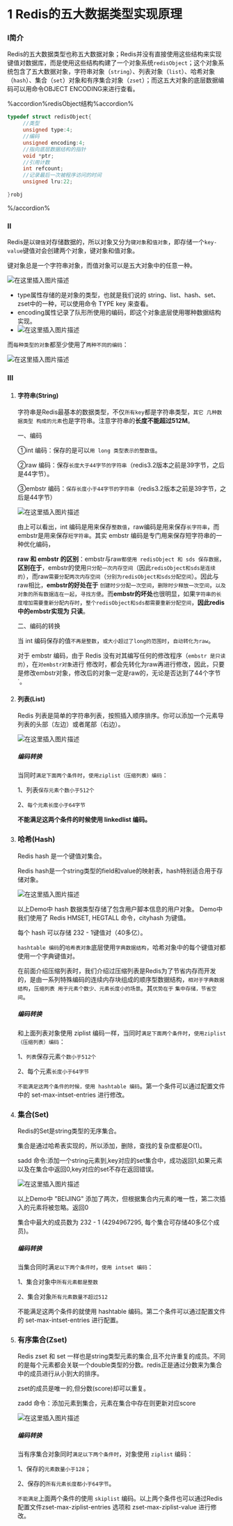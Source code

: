 # 1 Redis的五大数据类型实现原理

### Ⅰ简介

Redis的五大数据类型也称五大数据对象；Redis并没有直接使用这些结构来实现键值对数据库，而是使用这些结构构建了一个对象系统`redisObject`；这个对象系统包含了五大数据对象，字符串对象（`string`）、列表对象（`list`）、哈希对象（`hash`）、集合（`set`）对象和有序集合对象（`zset`）；而这五大对象的底层数据编码可以用命令OBJECT ENCODING来进行查看。

%accordion%redisObject结构%accordion%

```c
typedef struct redisObject{
     //类型
     unsigned type:4;
     //编码
     unsigned encoding:4;
     //指向底层数据结构的指针
     void *ptr;
     //引用计数
     int refcount;
     //记录最后一次被程序访问的时间
     unsigned lru:22;
 
}robj
```

%/accordion%

### Ⅱ

Redis是以`键值`对存储数据的，所以对象又分为`键对象`和`值对象`，即存储一个`key-value`键值对会创建两个对象，键对象和值对象。

键对象总是一个字符串对象，而值对象可以是五大对象中的任意一种。

![在这里插入图片描述](https://img-blog.csdnimg.cn/20200108171346977.png)

- type属性存储的是对象的类型，也就是我们说的 string、list、hash、set、zset中的一种，可以使用命令 TYPE key 来查看。
- encoding属性记录了队形所使用的编码，即这个对象底层使用哪种数据结构实现。
- ![在这里插入图片描述](https://img-blog.csdnimg.cn/20200108171733868.png?)

而`每种类型的对象`都至少使用了`两种不同的编码`：

![在这里插入图片描述](https://img-blog.csdnimg.cn/20200108171958184.png?)

### Ⅲ

1. #### 字符串(String)

   字符串是Redis最基本的数据类型，不仅`所有key`都是字符串类型，`其它 几种数据类型 构成的元素`也是字符串。注意字符串的**长度不能超过512M**。

   一、编码

   ①int 编码：保存的是可以`用 long 类型表示的整数值`。

   ②raw 编码：保存`长度大于44字节的字符串`（redis3.2版本之前是39字节，之后是44字节）。

   ③embstr 编码：`保存长度小于44字节的字符串`（redis3.2版本之前是39字节，之后是44字节）

   ![在这里插入图片描述](https://img-blog.csdnimg.cn/20200108173534464.png)

   由上可以看出，int 编码是用来保存`整数值`，raw编码是用来保存`长字符串`，而embstr是用来保存`短字符串`。其实 embstr 编码是专门用来保存短字符串的一种优化编码，

   **raw 和 embstr 的区别**：embstr与raw`都使用 redisObject 和 sds 保存数据`，**区别在于**，embstr的使用`只分配一次内存空间`（因此`redisObject和sds是连续的`），而raw`需要分配两次内存空间`（`分别为redisObject和sds分配空间`）。因此与raw相比，**embstr的好处在于** `创建时少分配一次空间`，`删除时少释放一次空间`，`以及对象的所有数据连在一起`，`寻找方便`。而**embstr的坏处**也很明显，如果`字符串的长度增加需要重新分配内存时`，`整个redisObject和sds都需要重新分配空间`，**因此redis中的embstr实现为 只读**。

   二、编码的转换

   当 int 编码保存的值`不再是整数`，`或大小超过了long的范围时`，`自动转化为raw`。

   对于 embstr 编码，由于 Redis 没有对其编写任何的修改程序（`embstr 是只读的`），在`对embstr对象`进行               修改时，都会先转化为raw再进行修改，因此，只要是修改embstr对象，修改后的对象一定是raw的，无论是否达到了44个字节`。

2. #### 列表(List)

   Redis 列表是简单的字符串列表，按照插入顺序排序。你可以添加一个元素导列表的头部（左边）或者尾部（右边）。

   ![在这里插入图片描述](https://img-blog.csdnimg.cn/20200108185828714.png?)

   ##### 编码转换

   当同时`满足下面两个条件时`，`使用ziplist（压缩列表）编码`：

   1、列表`保存元素个数小于512个`

   2、`每个元素长度小于64字节`

   **不能满足这两个条件的时候使用 linkedlist 编码。**

3. ### 哈希(Hash)

   Redis hash 是一个键值对集合。

   Redis hash是一个string类型的field和value的映射表，hash特别适合用于存储对象。

   ![在这里插入图片描述](https://img-blog.csdnimg.cn/20200108191539295.png?)

   以上Demo中 hash 数据类型存储了包含用户脚本信息的用户对象。 Demo中我们使用了 Redis HMSET, HEGTALL 命令，cityhash 为键值。

   每个 hash 可以存储 232 - 1键值对（40多亿）。

   `hashtable 编码`的`哈希表对象`底层使用`字典数据结构`，哈希对象中的每个键值对都使用一个字典键值对。

   在前面介绍压缩列表时，我们介绍过压缩列表是Redis为了节省内存而开发的，是由一系列特殊编码的连续内存块组成的顺序型数据结构，`相对于字典数据结构`，`压缩列表 用于元素个数少、元素长度小的场景`。其`优势在于` `集中存储，节省空间`。

   ##### 编码转换

   和上面列表对象使用 ziplist 编码一样，当同时`满足下面两个条件时`，`使用ziplist（压缩列表）编码`：

   1、`列表`保存元素`个数小于512个`

   2、每个元素`长度小于64字节`

   `不能满足这两个条件的时候，使用 hashtable 编码`。第一个条件可以通过配置文件中的 set-max-intset-entries 进行修改。

4. ### 集合(Set)

   Redis的Set是string类型的无序集合。

   集合是通过哈希表实现的，所以添加，删除，查找的复杂度都是O(1)。

   sadd 命令:添加一个string元素到,key对应的set集合中，成功返回1,如果元素以及在集合中返回0,key对应的set不存在返回错误。

   ![在这里插入图片描述](https://img-blog.csdnimg.cn/2020010819224496.png?)

   以上Demo中 "BEIJING" 添加了两次，但根据集合内元素的唯一性，第二次插入的元素将被忽略。返回0

   集合中最大的成员数为 232 - 1 (4294967295, 每个集合可存储40多亿个成员)。

   ##### 编码转换

   当集合同时满`足以下两个条件时`，`使用 intset 编码`：

   1、集合对象中`所有元素都是整数`

   2、集合对象`所有元素数量不超过512`

   不能满足这两个条件的就使用 hashtable 编码。第二个条件可以通过配置文件的 set-max-intset-entries 进行配置。

5. ### 有序集合(Zset)

   Redis zset 和 set 一样也是string类型元素的集合,且不允许重复的成员。不同的是每个元素都会关联一个double类型的分数。redis正是通过分数来为集合中的成员进行从小到大的排序。

   zset的成员是唯一的,但分数(score)却可以重复。

   zadd 命令：添加元素到集合，元素在集合中存在则更新对应score

   ![在这里插入图片描述](https://img-blog.csdnimg.cn/20200108193231279.png)

   ##### 编码转换

   当有序集合对象同时`满足以下两个条件时`，对象使用 `ziplist` 编码：

   1、保存的`元素数量小于128`；

   2、保存的`所有元素长度都小于64字节`。

   `不能满足`上面两个条件的使用 `skiplist` 编码。以上两个条件也可以通过Redis配置文件zset-max-ziplist-entries 选项和 zset-max-ziplist-value 进行修改。

















